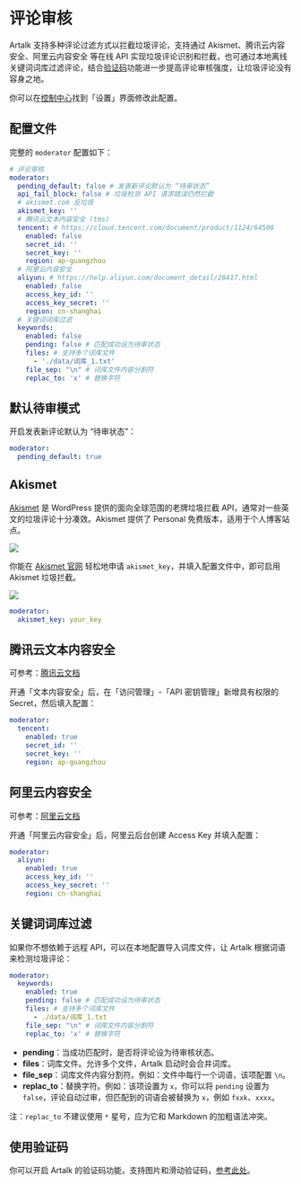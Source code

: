 # 评论审核

Artalk 支持多种评论过滤方式以拦截垃圾评论，支持通过 Akismet、腾讯云内容安全、阿里云内容安全 等在线 API 实现垃圾评论识别和拦截，也可通过本地离线关键词词库过滤评论，结合[验证码](./captcha.md)功能进一步提高评论审核强度，让垃圾评论没有容身之地。

你可以在[控制中心](/guide/frontend/sidebar.md#控制中心)找到「设置」界面修改此配置。

## 配置文件

完整的 `moderator` 配置如下：

```yaml
# 评论审核
moderator:
  pending_default: false # 发表新评论默认为 “待审状态”
  api_fail_block: false # 垃圾检测 API 请求错误仍然拦截
  # akismet.com 反垃圾
  akismet_key: ''
  # 腾讯云文本内容安全 (tms)
  tencent: # https://cloud.tencent.com/document/product/1124/64508
    enabled: false
    secret_id: ''
    secret_key: ''
    region: ap-guangzhou
  # 阿里云内容安全
  aliyun: # https://help.aliyun.com/document_detail/28417.html
    enabled: false
    access_key_id: ''
    access_key_secret: ''
    region: cn-shanghai
  # 关键词词库过滤
  keywords:
    enabled: false
    pending: false # 匹配成功设为待审状态
    files: # 支持多个词库文件
      - './data/词库_1.txt'
    file_sep: "\n" # 词库文件内容分割符
    replac_to: 'x' # 替换字符
```

## 默认待审模式

开启发表新评论默认为 “待审状态”：

```yaml
moderator:
  pending_default: true
```

## Akismet

[Akismet](https://akismet.com/) 是 WordPress 提供的面向全球范围的老牌垃圾拦截 API，通常对一些英文的垃圾评论十分凑效。Akismet 提供了 Personal 免费版本，适用于个人博客站点。

![](/images/akismet/1.png)

你能在 [Akismet 官网](https://akismet.com/) 轻松地申请 `akismet_key`，并填入配置文件中，即可启用 Akismet 垃圾拦截。

![](/images/akismet/2.png)

```yaml
moderator:
  akismet_key: your_key
```

## 腾讯云文本内容安全

可参考：[腾讯云文档](https://cloud.tencent.com/document/product/1124/64508)

开通「文本内容安全」后，在「访问管理」-「API 密钥管理」新增具有权限的 Secret，然后填入配置：

```yaml
moderator:
  tencent:
    enabled: true
    secret_id: ''
    secret_key: ''
    region: ap-guangzhou
```

## 阿里云内容安全

可参考：[阿里云文档](https://help.aliyun.com/document_detail/28417.html)

开通「阿里云内容安全」后，阿里云后台创建 Access Key 并填入配置：

```yaml
moderator:
  aliyun:
    enabled: true
    access_key_id: ''
    access_key_secret: ''
    region: cn-shanghai
```

## 关键词词库过滤

如果你不想依赖于远程 API，可以在本地配置导入词库文件，让 Artalk 根据词语来检测垃圾评论：

```yaml
moderator:
  keywords:
    enabled: true
    pending: false # 匹配成功设为待审状态
    files: # 支持多个词库文件
      - ./data/词库_1.txt
    file_sep: "\n" # 词库文件内容分割符
    replac_to: 'x' # 替换字符
```

- **pending**：当成功匹配时，是否将评论设为待审核状态。
- **files**：词库文件。允许多个文件，Artalk 启动时会合并词库。
- **file_sep**：词库文件内容分割符。例如：文件中每行一个词语，该项配置 `\n`。
- **replac_to**：替换字符。例如：该项设置为 `x`，你可以将 `pending` 设置为 `false`，评论自动过审，但匹配到的词语会被替换为 `x`，例如 `fxxk`、`xxxx`。

注：`replac_to` 不建议使用 `*` 星号，应为它和 Markdown 的加粗语法冲突。

## 使用验证码

你可以开启 Artalk 的验证码功能，支持图片和滑动验证码，[参考此处](./captcha.md)。
